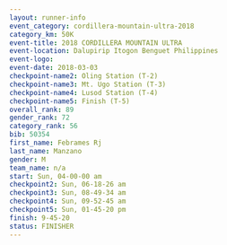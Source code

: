 ```yaml
---
layout: runner-info 
event_category: cordillera-mountain-ultra-2018 
category_km: 50K 
event-title: 2018 CORDILLERA MOUNTAIN ULTRA 
event-location: Dalupirip Itogon Benguet Philippines 
event-logo: 
event-date: 2018-03-03 
checkpoint-name2: Oling Station (T-2) 
checkpoint-name3: Mt. Ugo Station (T-3) 
checkpoint-name4: Lusod Station (T-4) 
checkpoint-name5: Finish (T-5) 
overall_rank: 89
gender_rank: 72
category_rank: 56
bib: 50354
first_name: Febrames Rj
last_name: Manzano
gender: M
team_name: n/a
start: Sun, 04-00-00 am
checkpoint2: Sun, 06-18-26 am
checkpoint3: Sun, 08-49-34 am
checkpoint4: Sun, 09-52-45 am
checkpoint5: Sun, 01-45-20 pm
finish: 9-45-20
status: FINISHER
---
```

